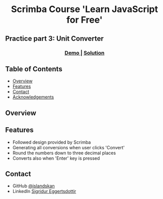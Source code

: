 <h1 align="center">Scrimba Course 'Learn JavaScript for Free'</h1>
<h2>Practice part 3: Unit Converter</h2>

<div align="center">
  <h3>
    <a href="#">
      Demo
    </a>
    <span> | </span>
    <a href="https://github.com/islandskan/scrimba-learn-javascript-unit-converter">
      Solution
    </a>
  </h3>
</div>

<!-- TABLE OF CONTENTS -->

## Table of Contents

-   [Overview](#overview)
-   [Features](#features)
-   [Contact](#contact)
-   [Acknowledgements](#acknowledgements)

<!-- OVERVIEW -->

## Overview

## Features

<!-- List the features of your application or follow the template. Don't share the figma file here :) -->

-   Followed design provided by Scrimba
-   Generating all conversions when user clicks 'Convert'
-   Round the numbers down to three decimal places
-   Converts also when 'Enter' key is pressed

## Contact

-   GitHub [@islandskan](https://github.com/islandskan)
-   LinkedIn [Sigridur Eggertsdottir](https://www.linkedin.com/in/sigridureggertsdottir/)
